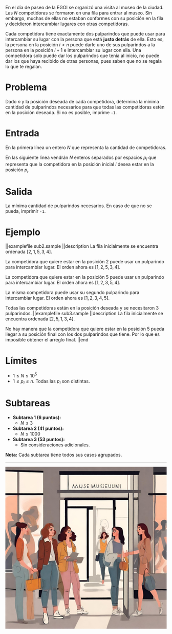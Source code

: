 En el día de paseo de la EGOI se organizó una visita al museo de la ciudad. Las $N$ competidoras se formaron en una fila para entrar al museo. Sin embargo, muchas de ellas no estaban conformes con su posición en la fila y decidieron intercambiar lugares con otras competidoras.

Cada competidora tiene exactamente dos pulparindos que puede usar para intercambiar su lugar con la persona que está **justo detrás** de ella. Esto es, la persona en la posición $i < n$ puede darle uno de sus pulparindos a la persona en la posición $i+1$ e intercambiar su lugar con ella. Una competidora solo puede dar los pulparindos que tenía al inicio, no puede dar los que haya recibido de otras personas, pues saben que no se regala lo que te regalan.

# Problema

Dado $n$ y la posición deseada de cada competidora, determina la mínima cantidad de pulparindos necesarios para que todas las competidoras estén en la posición deseada. Si no es posible, imprime `-1`.

# Entrada

En la primera línea un entero $N$ que representa la cantidad de competidoras.

En las siguiente línea vendrán $N$ enteros separados por espacios $p_i$ que representa que la competidora en la posición inicial $i$ desea estar en la posición $p_i$.

# Salida

La mínima cantidad de pulparindos necesarios. En caso de que no se pueda, imprimir `-1`.

# Ejemplo

||examplefile
sub2.sample
||description
La fila inicialmente se encuentra ordenada $[2, 1, 5, 3, 4]$.

La competidora que quiere estar en la posición $2$ puede usar un pulparindo para intercambiar lugar. El orden ahora es $[1, 2, 5, 3, 4]$.

La competidora que quiere estar en la posición $5$ puede usar un pulparindo para intercambiar lugar. El orden ahora es $[1, 2, 3, 5, 4]$.

La misma competidora puede usar su segundo pulparindo para intercambiar lugar. El orden ahora es $[1, 2, 3, 4, 5]$.

Todas las competidoras están en la posición deseada y se necesitaron $3$ pulparindos.
||examplefile
sub3.sample
||description
La fila inicialmente se encuentra ordenada $[2, 5, 1, 3, 4]$.

No hay manera que la competidora que quiere estar en la posición $5$ pueda llegar a su posición final con los dos pulparindos que tiene. Por lo que es imposible obtener el arreglo final.
||end

# Límites

- $1 \leq N \leq 10^5$
- $1 \leq p_i \leq n$. Todas las $p_i$ son distintas.

# Subtareas

- **Subtarea 1 (6 puntos):**
  - $N \leq 3$
- **Subtarea 2 (41 puntos):**
  - $N \leq 1000$
- **Subtarea 3 (53 puntos):**
  - Sin consideraciones adicionales.

**Nota:** Cada subtarea tiene todos sus casos agrupados.

---

![Museo](museo.jpg 'Museo.')
